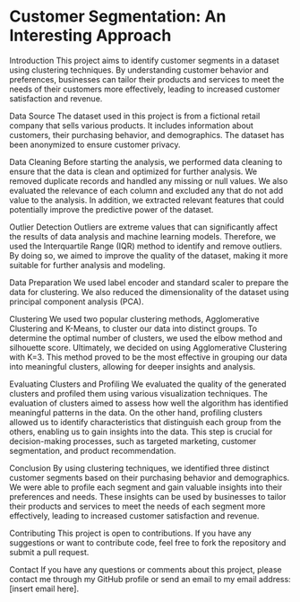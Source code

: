 # Customer Segmentation: An Interesting Approach

Introduction
This project aims to identify customer segments in a dataset using clustering techniques. By understanding customer behavior and preferences, businesses can tailor their products and services to meet the needs of their customers more effectively, leading to increased customer satisfaction and revenue.

Data Source
The dataset used in this project is from a fictional retail company that sells various products. It includes information about customers, their purchasing behavior, and demographics. The dataset has been anonymized to ensure customer privacy.

Data Cleaning
Before starting the analysis, we performed data cleaning to ensure that the data is clean and optimized for further analysis. We removed duplicate records and handled any missing or null values. We also evaluated the relevance of each column and excluded any that do not add value to the analysis. In addition, we extracted relevant features that could potentially improve the predictive power of the dataset.

Outlier Detection
Outliers are extreme values that can significantly affect the results of data analysis and machine learning models. Therefore, we used the Interquartile Range (IQR) method to identify and remove outliers. By doing so, we aimed to improve the quality of the dataset, making it more suitable for further analysis and modeling.

Data Preparation
We used label encoder and standard scaler to prepare the data for clustering. We also reduced the dimensionality of the dataset using principal component analysis (PCA).

Clustering
We used two popular clustering methods, Agglomerative Clustering and K-Means, to cluster our data into distinct groups. To determine the optimal number of clusters, we used the elbow method and silhouette score. Ultimately, we decided on using Agglomerative Clustering with K=3. This method proved to be the most effective in grouping our data into meaningful clusters, allowing for deeper insights and analysis.

Evaluating Clusters and Profiling
We evaluated the quality of the generated clusters and profiled them using various visualization techniques. The evaluation of clusters aimed to assess how well the algorithm has identified meaningful patterns in the data. On the other hand, profiling clusters allowed us to identify characteristics that distinguish each group from the others, enabling us to gain insights into the data. This step is crucial for decision-making processes, such as targeted marketing, customer segmentation, and product recommendation.

Conclusion
By using clustering techniques, we identified three distinct customer segments based on their purchasing behavior and demographics. We were able to profile each segment and gain valuable insights into their preferences and needs. These insights can be used by businesses to tailor their products and services to meet the needs of each segment more effectively, leading to increased customer satisfaction and revenue.

Contributing
This project is open to contributions. If you have any suggestions or want to contribute code, feel free to fork the repository and submit a pull request.

Contact
If you have any questions or comments about this project, please contact me through my GitHub profile or send an email to my email address: [insert email here].
